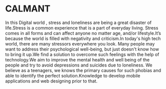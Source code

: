 # CALMANT
In this Digital world , stress and loneliness are being a great disaster of life.Stress is a common experience that is a part of everyday living. Stress comes in all forms and can affect anyone no matter age, and/or lifestyle.It’s because the world is filled with negativity and criticism.In today's high tech world, there are many stressors everywhere you look. Many people may want to address their psychological well-being, but just doesn't know how to bring it up.We find a solution to overcome such feelings with the help of technology.We aim to improve the mental health and well being of the people and try to avoid depressions and suicides due to loneliness. We believe as a teenagers, we knows the primary causes for such phobias and able to identify the perfect solution.Knowledge to develop mobile applications and web designing prior to that.
